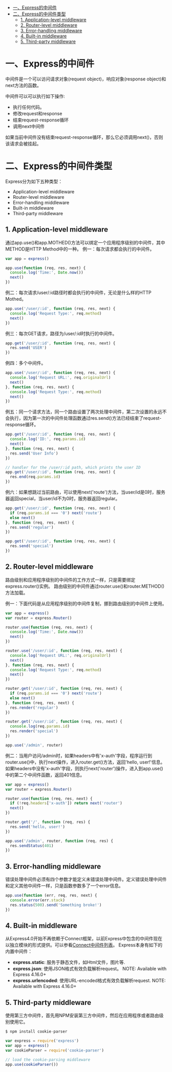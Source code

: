 <!-- @import "[TOC]" {cmd="toc" depthFrom=1 depthTo=6 orderedList=false} -->

<!-- code_chunk_output -->

* [一、Express的中间件](#一-express的中间件)
* [二、Express的中间件类型](#二-express的中间件类型)
	* [1. Application-level middleware](#1-application-level-middleware)
	* [2. Router-level middleware](#2-router-level-middleware)
	* [3. Error-handling middleware](#3-error-handling-middleware)
	* [4. Built-in middleware](#4-built-in-middleware)
	* [5. Third-party middleware](#5-third-party-middleware)

<!-- /code_chunk_output -->

# 一、Express的中间件
中间件是一个可以访问请求对象(request object)，响应对象(response object)和next方法的函数。

中间件可以可以执行如下操作:
* 执行任何代码。
* 修改request和response
* 结束request-response循环
* 调用next中间件

如果当前中间件没有结束request-response循环，那么它必须调用next()，否则该请求会被挂起。

# 二、Express的中间件类型
Express分为如下五种类型：
* Application-level middleware
* Router-level middleware
* Error-handling middleware
* Built-in middleware
* Third-party middleware

## 1. Application-level middleware
通过app.use()和app.MOTHED()方法可以绑定一个应用程序级别的中间件，其中METHOD是HTTP Method中的一种。
例一：每次请求都会执行的中间件。
```javascript {.line-numbers}
var app = express()

app.use(function (req, res, next) {
  console.log('Time:', Date.now())
  next()
})
```

例二：每次请求/user/:id路径时都会执行的中间件，无论是什么样的HTTP Mothed。
```javascript {.line-numbers}
app.use('/user/:id', function (req, res, next) {
  console.log('Request Type:', req.method)
  next()
})
```

例三：每次GET请求，路径为/user/:id时执行的中间件。
```javascript {.line-numbers}
app.get('/user/:id', function (req, res, next) {
  res.send('USER')
})
```

例四：多个中间件。
```javascript {.line-numbers}
app.use('/user/:id', function (req, res, next) {
  console.log('Request URL:', req.originalUrl)
  next()
}, function (req, res, next) {
  console.log('Request Type:', req.method)
  next()
})
```

例五：同一个请求方法，同一个路由设置了两次处理中间件，第二次设置的永远不会执行，因为第一次的中间件处理函数通过res.send()方法已经结束了request-response循环。
```javascript {.line-numbers}
app.get('/user/:id', function (req, res, next) {
  console.log('ID:', req.params.id)
  next()
}, function (req, res, next) {
  res.send('User Info')
})

// handler for the /user/:id path, which prints the user ID
app.get('/user/:id', function (req, res, next) {
  res.end(req.params.id)
})
```

例六：如果想跳过当前路由，可以使用next('route')方法，当user/id是0时，服务器返回special，当user/id不为0时，服务器返回regular。
```javascript {.line-numbers}
app.get('/user/:id', function (req, res, next) {
  if (req.params.id === '0') next('route')
  else next()
}, function (req, res, next) {
  res.send('regular')
})

app.get('/user/:id', function (req, res, next) {
  res.send('special')
})
```

## 2. Router-level middleware
路由级别和应用程序级别的中间件的工作方式一样，只是需要绑定express.router()实例。
路由级别的中间件通过router.use()和router.METHOD()方法加载。

例一：下面代码是从应用程序级别的中间件复制，挪到路由级别的中间件上使用。
```javascript {.line-numbers}
var app = express()
var router = express.Router()

router.use(function (req, res, next) {
  console.log('Time:', Date.now())
  next()
})

router.use('/user/:id', function (req, res, next) {
  console.log('Request URL:', req.originalUrl)
  next()
}, function (req, res, next) {
  console.log('Request Type:', req.method)
  next()
})

router.get('/user/:id', function (req, res, next) {
  if (req.params.id === '0') next('route')
  else next()
}, function (req, res, next) {
  res.render('regular')
})

router.get('/user/:id', function (req, res, next) {
  console.log(req.params.id)
  res.render('special')
})

app.use('/admin', router)
```

例二：当用户访问/admin时，如果headers中有'x-auth'字段，程序运行到router.use()中，执行next操作，进入router.get()方法，返回'hello, user!'信息。如果headers中没有'x-auth'字段，则执行next('router')操作，进入到app.use()中的第二个中间件函数，返回401信息。
```javascript {.line-numbers}
var app = express()
var router = express.Router()

router.use(function (req, res, next) {
  if (!req.headers['x-auth']) return next('router')
  next()
})

router.get('/', function (req, res) {
  res.send('hello, user!')
})

app.use('/admin', router, function (req, res) {
  res.sendStatus(401)
})
```

## 3. Error-handling middleware
错误处理中间件必须有四个参数才能定义未错误处理中间件。定义错误处理中间件和定义其他中间件一样，只是函数参数多了一个error信息。
```javascript {.line-numbers}
app.use(function (err, req, res, next) {
  console.error(err.stack)
  res.status(500).send('Something broke!')
})
```

## 4. Built-in middleware
从Express4.0开始不再依赖于Connect框架，以前Express中包含的中间件现在以独立模块的形式提供。可以参看[Connect中间件列表](https://github.com/senchalabs/connect#middleware)。
Express本身有如下的内置中间件：
* **express.static**: 服务于静态文件，如Html文件，图片等.
* **express.json**: 使用JSON格式有效负载解析request。 NOTE: Available with Express 4.16.0+
* **express.urlencoded**: 使用URL-encoded格式有效负载解析request. NOTE: Available with Express 4.16.0+

## 5. Third-party middleware
使用第三方中间件，首先用NPM安装第三方中间件，然后在应用程序或者路由级别使用它。
```javascript
$ npm install cookie-parser
```

```javascript
var express = require('express')
var app = express()
var cookieParser = require('cookie-parser')

// load the cookie-parsing middleware
app.use(cookieParser())
```